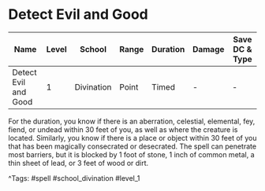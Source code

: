 # Detect Evil and Good

| Name | Level | School | Range | Duration | Damage | Save DC & Type |
|------|-------|--------|-------|----------|--------|----------------|
| Detect Evil and Good | 1 | Divination | Point | Timed | - | - |

For the duration, you know if there is an aberration, celestial, elemental, fey, fiend, or undead within 30 feet of you, as well as where the creature is located. Similarly, you know if there is a place or object within 30 feet of you that has been magically consecrated or desecrated. The spell can penetrate most barriers, but it is blocked by 1 foot of stone, 1 inch of common metal, a thin sheet of lead, or 3 feet of wood or dirt.

^Tags: #spell #school_divination #level_1